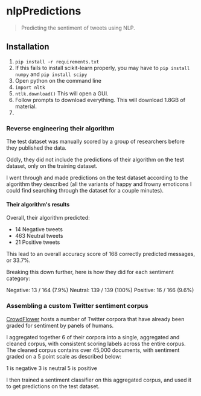 # nlpPredictions
> Predicting the sentiment of tweets using NLP.

## Installation

1. `pip install -r requirements.txt`
1. If this fails to install scikit-learn properly, you may have to `pip install numpy` and `pip install scipy`
1. Open python on the command line
1. `import nltk`
1. `ntlk.download()` This will open a GUI.
1. Follow prompts to download everything. This will download 1.8GB of material.
1. 


### Reverse engineering their algorithm
The test dataset was manually scored by a group of researchers before they published the data.

Oddly, they did not include the predictions of their algorithm on the test dataset, only on the training dataset. 

I went through and made predictions on the test dataset according to the algorithm they described (all the variants of happy and frowny emoticons I could find searching through the dataset for a couple minutes).

#### Their algorithm's results

Overall, their algorithm predicted:

- 14  Negative tweets
- 463 Neutral tweets
- 21  Positive tweets

This lead to an overall accuracy score of 168 correctly predicted messages, or 33.7%.

Breaking this down further, here is how they did for each sentiment category:

Negative: 13  / 164 (7.9%)
Neutral:  139 / 139 (100%)
Positive: 16  / 166 (9.6%)

### Assembling a custom Twitter sentiment corpus
[CrowdFlower](http://www.crowdflower.com/data-for-everyone) hosts a number of Twitter corpora that have already been graded for sentiment by panels of humans. 

I aggregated together 6 of their corpora into a single, aggregated and cleaned corpus, with consistent scoring labels across the entire corpus. The cleaned corpus contains over 45,000 documents, with sentiment graded on a 5 point scale as described below:

1 is negative
3 is neutral
5 is positive

I then trained a sentiment classifier on this aggregated corpus, and used it to get predictions on the test dataset. 

